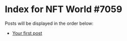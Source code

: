 # Index for NFT World #7059
Posts will be displayed in the order below:

- [Your first post](./001-first.md)

